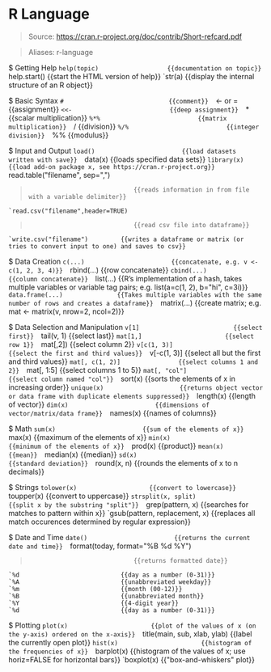 # R Language

> Source: https://cran.r-project.org/doc/contrib/Short-refcard.pdf

> Aliases: r-language

$ Getting Help
    `help(topic)                   {{documentation on topic}} 
    `help.start()                  {{start the HTML version of help}} 
    `str(a)                        {{display the internal structure of an R object}} 

$ Basic Syntax
    `#                             {{comment}} 
    `<- or =                       {{assignment}} 
    `<<-                           {{deep assignment}} 
    `*                             {{scalar multiplication}} 
    `%*%                           {{matrix multiplication}} 
    `/                             {{division}} 
    `%/%                           {{integer division}} 
    `%%                            {{modulus}} 

$ Input and Output
    `load()                        {{load datasets written with save}} 
    `data(x)                       {{loads specified data sets}} 
    `library(x)                    {{load add-on package x, see https://cran.r-project.org}} 
    `read.table("filename", sep=",")
>                                  {{reads information in from file with a variable delimiter}} 
    `read.csv("filename",header=TRUE)
>                                  {{read csv file into dataframe}} 
    `write.csv("filename")         {{writes a dataframe or matrix (or tries to convert input to one) and saves to csv}} 

$ Data Creation
    `c(...)                        {{concatenate, e.g. v <- c(1, 2, 3, 4)}} 
    `rbind(...)                    {{row concatenate}} 
    `cbind(...)                    {{column concatenate}} 
    `list(...)                     {{R’s implementation of a hash, takes multiple variables or variable tag pairs; e.g. list(a=c(1, 2), b="hi", c=3i)}} 
    `data.frame(...)               {{Takes multiple variables with the same number of rows and creates a dataframe}} 
    `matrix(...)                   {{create matrix; e.g. mat <- matrix(v, nrow=2, ncol=2)}} 

$ Data Selection and Manipulation
    `v[1]                          {{select first}} 
    `tail(v, 1)                    {{select last}} 
    `mat[1,]                       {{select row 1}} 
    `mat[,2])                      {{select column 2}} 
    `v[c(1, 3)]                    {{select the first and third values}} 
    `v[-c(1, 3)]                   {{select all but the first and third values}} 
    `mat[, c(1, 2)]                {{select columns 1 and 2}} 
    `mat[, 1:5]                    {{select columns 1 to 5}} 
    `mat[, "col"]                  {{select column named "col"}} 
    `sort(x)                       {{sorts the elements of x in increasing order}} 
    `unique(x)                     {{returns object vector or data frame with duplicate elements suppressed}} 
    `length(x)                     {{length of vector}} 
    `dim(x)                        {{dimensions of vector/matrix/data frame}} 
    `names(x)                      {{names of columns}} 

$ Math
    `sum(x)                        {{sum of the elements of x}} 
    `max(x)                        {{maximum of the elements of x}} 
    `min(x)                        {{minimum of the elements of x}} 
    `prod(x)                       {{product}} 
    `mean(x)                       {{mean}} 
    `median(x)                     {{median}} 
    `sd(x)                         {{standard deviation}} 
    `round(x, n)                   {{rounds the elements of x to n decimals}} 

$ Strings
    `tolower(x)                    {{convert to lowercase}} 
    `toupper(x)                    {{convert to uppercase}} 
    `strsplit(x, split)            {{split x by the substring "split"}} 
    `grep(pattern, x)              {{searches for matches to pattern within x}} 
    `gsub(pattern, replacement, x) {{replaces all match occurences determined by regular expression}} 

$ Date and Time
    `date()                        {{returns the current date and time}} 
    `format(today, format="%B %d %Y")
>                                  {{returns formatted date}} 
    `%d                            {{day as a number (0-31)}} 
    `%A                            {{unabbreviated weekday}} 
    `%m                            {{month (00-12)}} 
    `%B                            {{unabbreviated month}} 
    `%Y                            {{4-digit year}} 
    `%d                            {{day as a number (0-31)}} 

$ Plotting
    `plot(x)                       {{plot of the values of x (on the y-axis) ordered on the x-axis}} 
    `title(main, sub, xlab, ylab)  {{label the currently open plot}} 
    `hist(x)                       {{histogram of the frequencies of x}} 
    `barplot(x)                    {{histogram of the values of x; use horiz=FALSE for horizontal bars}} 
    `boxplot(x)                    {{"box-and-whiskers" plot}} 

